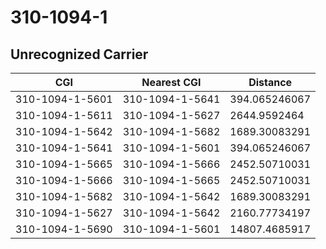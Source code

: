 # 310-1094-1
## Unrecognized Carrier


| CGI | Nearest CGI | Distance |
|-----|-------------|----------|
| 310-1094-1-5601 | 310-1094-1-5641 | 394.065246067 |
| 310-1094-1-5611 | 310-1094-1-5627 | 2644.9592464 |
| 310-1094-1-5642 | 310-1094-1-5682 | 1689.30083291 |
| 310-1094-1-5641 | 310-1094-1-5601 | 394.065246067 |
| 310-1094-1-5665 | 310-1094-1-5666 | 2452.50710031 |
| 310-1094-1-5666 | 310-1094-1-5665 | 2452.50710031 |
| 310-1094-1-5682 | 310-1094-1-5642 | 1689.30083291 |
| 310-1094-1-5627 | 310-1094-1-5642 | 2160.77734197 |
| 310-1094-1-5690 | 310-1094-1-5601 | 14807.4685917 |
